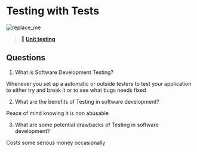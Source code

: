 # Testing with Tests

![replace_me](https://codeworks.blob.core.windows.net/public/assets/img/illustrations/placeholder.svg)

> **📖 [Unit testing](https://codeworksacademy.com/fs-student-guide/resources/wk8-9/03-Unit-Testing)**

## Questions

1. What is Software Development Testing?

Whenever you set up a automatic or outside testers to test your application to either try and break it or to see what bugs needs fixed

2. What are the benefits of Testing in software development?

Peace of mind knowing it is non abusable

3. What are some potential drawbacks of Testing in software development?

Costs some serious money occasionally